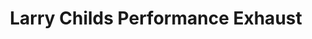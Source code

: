 ---
title: "Larry Childs Performance Exhaust"
url: /enterprise/larry-childs-performance-exhaust/
shop: car repair
---